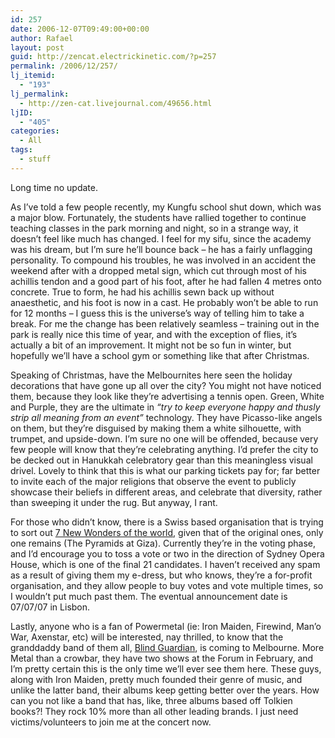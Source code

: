 ```yaml
---
id: 257
date: 2006-12-07T09:49:00+00:00
author: Rafael
layout: post
guid: http://zencat.electrickinetic.com/?p=257
permalink: /2006/12/257/
lj_itemid:
  - "193"
lj_permalink:
  - http://zen-cat.livejournal.com/49656.html
ljID:
  - "405"
categories:
  - All
tags:
  - stuff
---
```

Long time no update.

As I’ve told a few people recently, my Kungfu school shut down, which was a major blow. Fortunately, the students have rallied together to continue teaching classes in the park morning and night, so in a strange way, it doesn’t feel like much has changed. I feel for my sifu, since the academy was his dream, but I’m sure he’ll bounce back – he has a fairly unflagging personality. To compound his troubles, he was involved in an accident the weekend after with a dropped metal sign, which cut through most of his achillis tendon and a good part of his foot, after he had fallen 4 metres onto concrete. True to form, he had his achillis sewn back up without anaesthetic, and his foot is now in a cast. He probably won’t be able to run for 12 months – I guess this is the universe’s way of telling him to take a break. For me the change has been relatively seamless – training out in the park is really nice this time of year, and with the exception of flies, it’s actually a bit of an improvement. It might not be so fun in winter, but hopefully we’ll have a school gym or something like that after Christmas.

Speaking of Christmas, have the Melbournites here seen the holiday decorations that have gone up all over the city? You might not have noticed them, because they look like they’re advertising a tennis open. Green, White and Purple, they are the ultimate in <i>“try to keep everyone happy and thusly strip all meaning from an event”</i> technology. They have Picasso-like angels on them, but they’re disguised by making them a white silhouette, with trumpet, and upside-down. I’m sure no one will be offended, because very few people will know that they’re celebrating anything. I’d prefer the city to be decked out in Hanukkah celebratory gear than this meaningless visual drivel. Lovely to think that this is what our parking tickets pay for; far better to invite each of the major religions that observe the event to publicly showcase their beliefs in different areas, and celebrate that diversity, rather than sweeping it under the rug. But anyway, I rant.

For those who didn’t know, there is a Swiss based organisation that is trying to sort out <a href="http://en.wikipedia.org/wiki/New_Seven_Wonders_of_the_World">7 New Wonders of the world</a>, given that of the original ones, only one remains (The Pyramids at Giza). Currently they’re in the voting phase, and I’d encourage you to toss a vote or two in the direction of Sydney Opera House, which is one of the final 21 candidates. I haven’t received any spam as a result of giving them my e-dress, but who knows, they’re a for-profit organisation, and they allow people to buy votes and vote multiple times, so I wouldn’t put much past them. The eventual announcement date is 07/07/07 in Lisbon.

Lastly, anyone who is a fan of Powermetal (ie: Iron Maiden, Firewind, Man’o War, Axenstar, etc) will be interested, nay thrilled, to know that the granddaddy band of them all, <a href="http://www.blind-guardian.com/">Blind Guardian</a>, is coming to Melbourne. More Metal than a crowbar, they have two shows at the Forum in February, and I’m pretty certain this is the only time we’ll ever see them here. These guys, along with Iron Maiden, pretty much founded their genre of music, and unlike the latter band, their albums keep getting better over the years. How can you not like a band that has, like, three albums based off Tolkien books?! They rock 10% more than all other leading brands. I just need victims/volunteers to join me at the concert now.